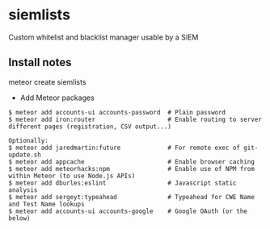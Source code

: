 # siemlists
Custom whitelist and blacklist manager usable by a SIEM

## Install notes
meteor create siemlists

* Add Meteor packages
```
$ meteor add accounts-ui accounts-password  # Plain password
$ meteor add iron:router                    # Enable routing to server different pages (registration, CSV output...)

Optionally:
$ meteor add jaredmartin:future             # For remote exec of git-update.sh
$ meteor add appcache                       # Enable browser caching 
$ meteor add meteorhacks:npm                # Enable use of NPM from within Meteor (to use Node.js APIs)
$ meteor add dburles:eslint                 # Javascript static analysis
$ meteor add sergeyt:typeahead              # Typeahead for CWE Name and Test Name lookups
$ meteor add accounts-ui accounts-google    # Google OAuth (or the below)
```
